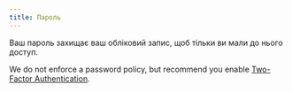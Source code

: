 ```yaml
---
title: Пароль
---
```


Ваш пароль захищає ваш обліковий запис, щоб тільки ви мали до нього доступ.

We do not enforce a password policy, but recommend you enable [Two-Factor Authentication](/account/mfa/).


